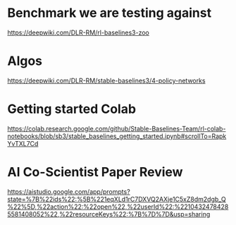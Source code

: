 
# Benchmark we are testing against
https://deepwiki.com/DLR-RM/rl-baselines3-zoo

# Algos
https://deepwiki.com/DLR-RM/stable-baselines3/4-policy-networks

# Getting started Colab
https://colab.research.google.com/github/Stable-Baselines-Team/rl-colab-notebooks/blob/sb3/stable_baselines_getting_started.ipynb#scrollTo=RapkYvTXL7Cd


# AI Co-Scientist Paper Review
https://aistudio.google.com/app/prompts?state=%7B%22ids%22:%5B%221eqXLd1rC7DXVQ2AXje1C5xZ8dm2dgb_Q%22%5D,%22action%22:%22open%22,%22userId%22:%22104324784285581408052%22,%22resourceKeys%22:%7B%7D%7D&usp=sharing
